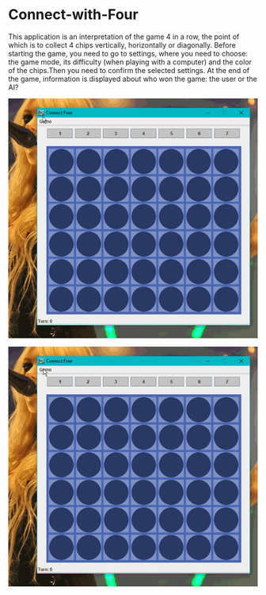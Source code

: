# Connect-with-Four

This application is an interpretation of the game 4 in a row, the point of which is to collect 4 chips vertically, horizontally or diagonally.
Before starting the game, you need to go to settings, where you need to choose: the game mode, its difficulty (when playing with a computer) and the color of the chips.Then you need to confirm the selected settings.
At the end of the game, information is displayed about who won the game: the user or the AI?

![help](https://github.com/Shawon-Lodh/Connect-with-Four/blob/main/screensort/first.gif)

![connect](https://github.com/Shawon-Lodh/Connect-with-Four/blob/main/screensort/second.gif)
